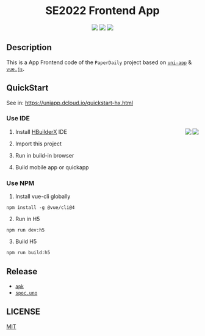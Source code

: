 <h1 align="center">SE2022 Frontend App</h1>

<div align="center">

[![](https://img.shields.io/badge/frontend-Vue.js-7B8ED0)](https://vuejs.org/) [![](https://img.shields.io/badge/framework-uniapp-4E9645)](https://uniapp.dcloud.net.cn/) [![](https://img.shields.io/badge/license-MIT-9cf)](./LICENSE)
</div>

## Description

This is a App Frontend code of the `PaperDaily` project based on [`uni-app`](https://uniapp.dcloud.io/) & [`vue.js`](https://vuejs.org/).

## QuickStart

See in: https://uniapp.dcloud.io/quickstart-hx.html

### Use IDE

<img src="https://gitlab.com/imingx/picgo/raw/main/2022/202205050201933.png" align="right">
<img src="https://gitlab.com/imingx/picgo/raw/main/2022/202205050135682.png" align="right">

1. Install [HBuilderX](https://www.dcloud.io/hbuilderx.html) IDE

2. Import this project

3. Run in build-in browser

4. Build mobile app or quickapp

### Use NPM

1. Install vue-cli globally

```
npm install -g @vue/cli@4
```

2. Run in H5

```
npm run dev:h5
```

3. Build H5

```
npm run build:h5
```

## Release

- [`apk`](https://github.com/SE-mcdb/SE2022_Frontend_App/releases/)
- [`spoc.uno`](http://spoc.uno)

## LICENSE

[MIT](./LICENSE)
